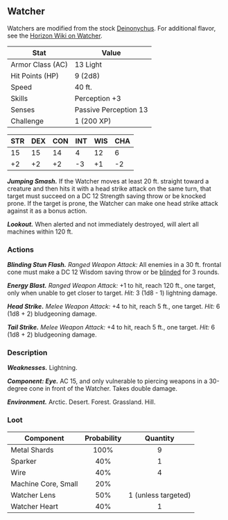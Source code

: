 <!-- +template machine watcher dnd5ecombat -->

## Watcher

Watchers are modified from the stock [Deinonychus](https://www.dndbeyond.com/monsters/deinonychus).
For additional flavor, see the [Horizon Wiki on Watcher](https://horizon.fandom.com/wiki/Watcher).

| Stat | Value |
| --- | --- |
| Armor Class (AC) | 13 Light |
| Hit Points (HP) | 9 (2d8) |
| Speed | 40 ft. |
| Skills | Perception +3 |
| Senses | Passive Perception 13 |
| Challenge | 1 (200 XP) |

| STR | DEX | CON | INT | WIS | CHA |
| --- | --- | --- | --- | --- | --- |
| 15 | 15 | 14 | 4 | 12 | 6 |
| +2 | +2 | +2 | -3 | +1 | -2 |

_**Jumping Smash.**_ If the Watcher moves at least 20 ft. straight toward a creature and then hits it with a head strike attack on the same turn, that target must succeed on a DC 12 Strength saving throw or be knocked prone. If the target is prone, the Watcher can make one head strike attack against it as a bonus action.
            
_**Lookout.**_ When alerted and not immediately destroyed, will alert all machines within 120 ft.

### Actions

_**Blinding Stun Flash.**_ _Ranged Weapon Attack:_ All enemies in a 30 ft. frontal cone must make a DC 12 Wisdom saving throw or be [blinded](https://www.dndbeyond.com/compendium/rules/basic-rules/appendix-a-conditions#Blinded) for 3 rounds.

_**Energy Blast.**_ _Ranged Weapon Attack:_ +1 to hit, reach 120 ft., one target, only when unable to get closer to target. _Hit:_ 3 (1d8 - 1) lightning damage.

_**Head Strike.**_ _Melee Weapon Attack:_ +4 to hit, reach 5 ft., one target. _Hit:_ 6 (1d8 + 2) bludgeoning damage.

_**Tail Strike.**_ _Melee Weapon Attack:_ +4 to hit, reach 5 ft., one target. _Hit:_ 6 (1d8 + 2) bludgeoning damage.

### Description

_**Weaknesses.**_ Lightning.

_**Component: Eye.**_ AC 15, and only vulnerable to piercing weapons in a 30-degree cone in front of the Watcher. Takes double damage.

_**Environment.**_ Arctic. Desert. Forest. Grassland. Hill.

### Loot

| Component | Probability | Quantity |
| --- | :---: | :---: |
| Metal Shards | 100% | 9 |
| Sparker | 40% | 1 |
| Wire | 40% | 4 |
| Machine Core, Small | 20% |
| Watcher Lens | 50% | 1 (unless targeted) |
| Watcher Heart | 40% | 1 |

<!-- -template machine watcher dnd5ecombat -->
